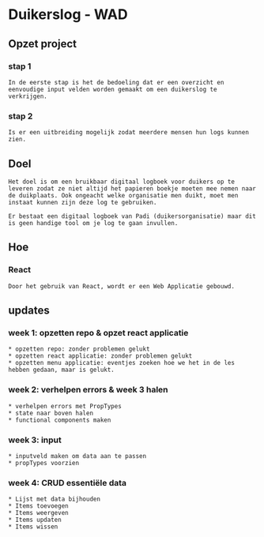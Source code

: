 # Duikerslog - WAD

## Opzet project

### stap 1
    In de eerste stap is het de bedoeling dat er een overzicht en eenvoudige input velden worden gemaakt om een duikerslog te verkrijgen. 

### stap 2
    Is er een uitbreiding mogelijk zodat meerdere mensen hun logs kunnen zien. 

## Doel
    Het doel is om een bruikbaar digitaal logboek voor duikers op te leveren zodat ze niet altijd het papieren boekje moeten mee nemen naar de duikplaats. Ook ongeacht welke organisatie men duikt, moet men instaat kunnen zijn deze log te gebruiken.

    Er bestaat een digitaal logboek van Padi (duikersorganisatie) maar dit is geen handige tool om je log te gaan invullen. 

## Hoe

### React
    Door het gebruik van React, wordt er een Web Applicatie gebouwd.

## updates

### week 1: opzetten repo & opzet react applicatie
    * opzetten repo: zonder problemen gelukt 
    * opzetten react applicatie: zonder problemen gelukt
    * opzetten menu applicatie: eventjes zoeken hoe we het in de les hebben gedaan, maar is gelukt.

### week 2: verhelpen errors & week 3 halen 
    * verhelpen errors met PropTypes
    * state naar boven halen
    * functional components maken

### week 3: input
    * inputveld maken om data aan te passen
    * propTypes voorzien

### week 4: CRUD essentiële data
    * Lijst met data bijhouden
    * Items toevoegen
    * Items weergeven 
    * Items updaten
    * Items wissen